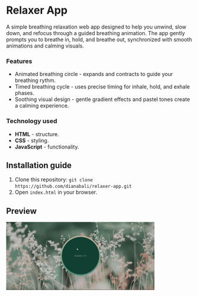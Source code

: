 # Relaxer App
A simple breathing relaxation web app designed to help you unwind, slow down, and refocus through a guided breathing animation. The app gently prompts you to breathe in, hold, and breathe out, synchronized with smooth animations and calming visuals.

### Features
- Animated breathing circle - expands and contracts to guide your breathing rythm.
- Timed breathing cycle - uses precise timing for inhale, hold, and exhale phases.
- Soothing visual design - gentle gradient effects and pastel tones create a calming experience.

### Technology used
- **HTML** - structure.
- **CSS** - styling.
- **JavaScript** - functionality.

## Installation guide
1. Clone this repository: ``git clone https://github.com/dianabali/relaxer-app.git``
2. Open ``index.html`` in your browser.

## Preview
![Relaxer App](./preview/relaxer.gif)
